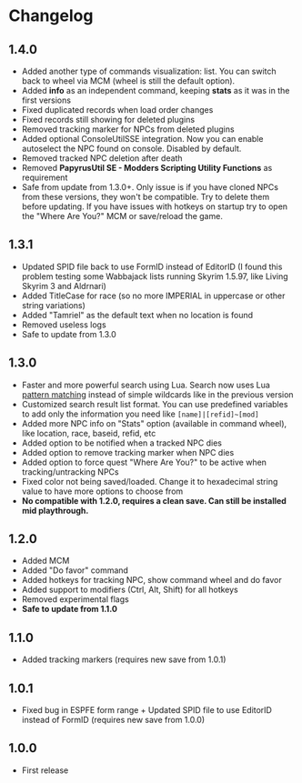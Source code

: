 # Changelog

## 1.4.0

- Added another type of commands visualization: list. You can switch back to wheel via MCM (wheel is still the default option).
- Added **info** as an independent command, keeping **stats** as it was in the first versions
- Fixed duplicated records when load order changes
- Fixed records still showing for deleted plugins
- Removed tracking marker for NPCs from deleted plugins
- Added optional ConsoleUtilSSE integration. Now you can enable autoselect the NPC found on console. Disabled by default.
- Removed tracked NPC deletion after death
- Removed **PapyrusUtil SE - Modders Scripting Utility Functions** as requirement
- Safe from update from 1.3.0+. Only issue is if you have cloned NPCs from these versions, they won't be compatible. Try to delete them before updating. If you have issues with hotkeys on startup try to open the "Where Are You?" MCM or save/reload the game.

## 1.3.1

- Updated SPID file back to use FormID instead of EditorID (I found this problem testing some Wabbajack lists running Skyrim 1.5.97, like Living Skyrim 3 and Aldrnari)
- Added TitleCase for race (so no more IMPERIAL in uppercase or other string variations)
- Added "Tamriel" as the default text when no location is found
- Removed useless logs
- Safe to update from 1.3.0

## 1.3.0

- Faster and more powerful search using Lua. Search now uses Lua [pattern matching](https://www.lua.org/manual/5.1/manual.html#5.4.1) instead of simple wildcards like in the previous version
- Customized search result list format. You can use predefined variables to add only the information you need like `[name]|[refid]~[mod]`
- Added more NPC info on "Stats" option (available in command wheel), like location, race, baseid, refid, etc
- Added option to be notified when a tracked NPC dies
- Added option to remove tracking marker when NPC dies
- Added option to force quest "Where Are You?" to be active when tracking/untracking NPCs
- Fixed color not being saved/loaded. Change it to hexadecimal string value to have more options to choose from
- **No compatible with 1.2.0, requires a clean save. Can still be installed mid playthrough.**

## 1.2.0

- Added MCM
- Added "Do favor" command
- Added hotkeys for tracking NPC, show command wheel and do favor
- Added support to modifiers (Ctrl, Alt, Shift) for all hotkeys
- Removed experimental flags
- **Safe to update from 1.1.0**

## 1.1.0

- Added tracking markers (requires new save from 1.0.1)

## 1.0.1

- Fixed bug in ESPFE form range + Updated SPID file to use EditorID instead of FormID (requires new save from 1.0.0)

## 1.0.0

- First release
